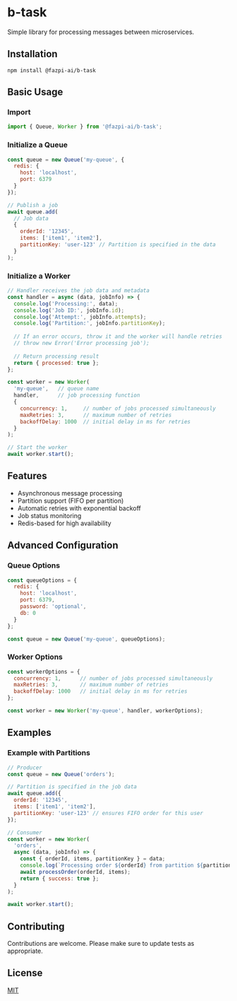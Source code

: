# b-task

Simple library for processing messages between microservices.

## Installation

```plaintext
npm install @fazpi-ai/b-task
```

## Basic Usage

### Import
```javascript
import { Queue, Worker } from '@fazpi-ai/b-task';
```

### Initialize a Queue

```javascript
const queue = new Queue('my-queue', {
  redis: {
    host: 'localhost',
    port: 6379
  }
});

// Publish a job
await queue.add(
  // Job data
  {
    orderId: '12345',
    items: ['item1', 'item2'],
    partitionKey: 'user-123' // Partition is specified in the data
  }
);
```

### Initialize a Worker

```javascript
// Handler receives the job data and metadata
const handler = async (data, jobInfo) => {
  console.log('Processing:', data);
  console.log('Job ID:', jobInfo.id);
  console.log('Attempt:', jobInfo.attempts);
  console.log('Partition:', jobInfo.partitionKey);
  
  // If an error occurs, throw it and the worker will handle retries
  // throw new Error('Error processing job');
  
  // Return processing result
  return { processed: true };
};

const worker = new Worker(
  'my-queue',   // queue name
  handler,      // job processing function
  {
    concurrency: 1,     // number of jobs processed simultaneously
    maxRetries: 3,      // maximum number of retries
    backoffDelay: 1000  // initial delay in ms for retries
  }
);

// Start the worker
await worker.start();
```

## Features

* Asynchronous message processing
* Partition support (FIFO per partition)
* Automatic retries with exponential backoff
* Job status monitoring
* Redis-based for high availability

## Advanced Configuration

### Queue Options
```javascript
const queueOptions = {
  redis: {
    host: 'localhost',
    port: 6379,
    password: 'optional',
    db: 0
  }
};

const queue = new Queue('my-queue', queueOptions);
```

### Worker Options
```javascript
const workerOptions = {
  concurrency: 1,      // number of jobs processed simultaneously
  maxRetries: 3,       // maximum number of retries
  backoffDelay: 1000   // initial delay in ms for retries
};

const worker = new Worker('my-queue', handler, workerOptions);
```

## Examples

### Example with Partitions
```javascript
// Producer
const queue = new Queue('orders');

// Partition is specified in the job data
await queue.add({
  orderId: '12345',
  items: ['item1', 'item2'],
  partitionKey: 'user-123' // ensures FIFO order for this user
});

// Consumer
const worker = new Worker(
  'orders',
  async (data, jobInfo) => {
    const { orderId, items, partitionKey } = data;
    console.log(`Processing order ${orderId} from partition ${partitionKey}`);
    await processOrder(orderId, items);
    return { success: true };
  }
);

await worker.start();
```

## Contributing

Contributions are welcome. Please make sure to update tests as appropriate.

## License

[MIT](https://choosealicense.com/licenses/mit/)